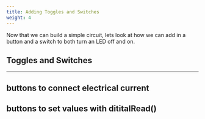 ```yaml
---
title: Adding Toggles and Switches
weight: 4
---
```


Now that we can build a simple circuit, lets look at how we can add in a button and a switch to both turn an LED off and on.

## Toggles and Switches


---

## buttons to connect electrical current

## buttons to set values with dititalRead()


